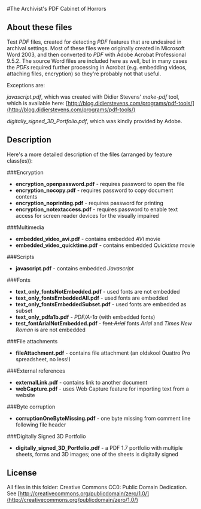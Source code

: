 #The Archivist's PDF Cabinet of Horrors 


## About these files
Test *PDF* files, created for detecting *PDF* features that are undesired in archival settings. Most of these files were originally created in Microsoft Word 2003, and then converted to *PDF* with Adobe Acrobat Professional 9.5.2. The source Word files are included here as well, but in many cases the *PDFs* required further processing in Acrobat (e.g. embedding videos, attaching files, encryption) so they're probably not that useful.

Exceptions are:

*javascript.pdf*, which was created with Didier Stevens' *make-pdf* tool, which is available here: [http://blog.didierstevens.com/programs/pdf-tools/](http://blog.didierstevens.com/programs/pdf-tools/)

*digitally_signed_3D_Portfolio.pdf*, which was kindly provided by Adobe.

## Description
Here's a more detailed description of the files (arranged by feature class(es)):

###Encryption

+ **encryption_openpassword.pdf** - requires password to open the file
+ **encryption_nocopy.pdf** - requires password to copy document contents
+ **encryption_noprinting.pdf** - requires password for printing
+ **encryption_notextaccess.pdf** - requires password to enable text access for screen reader devices for the visually impaired

###Multimedia
+ **embedded\_video\_avi.pdf** - contains embedded *AVI* movie 
+ **embedded\_video\_quicktime.pdf** - contains embedded *Quicktime* movie

###Scripts
+ **javascript.pdf** - contains embedded *Javascript*

###Fonts
+ **text\_only\_fontsNotEmbedded.pdf** - used fonts are not embedded
+ **text\_only\_fontsEmbeddedAll.pdf** - used fonts are embedded
+ **text\_only\_fontsEmbeddedSubset.pdf** - used fonts are embedded as subset
+ **text\_only\_pdfa1b.pdf** - *PDF/A-1a* (with embedded fonts)
+ **test\_fontArialNotEmbedded.pdf** - <del>font *Arial*</del> fonts *Arial* and *Times New Roman*  <del>is</del> are not embedded


###File attachments
+ **fileAttachment.pdf** - contains file attachment (an oldskool Quattro Pro spreadsheet, no less!)

###External references
+ **externalLink.pdf** - contains link to another document
+ **webCapture.pdf** - uses  Web Capture feature for importing text from a website

###Byte corruption
+ **corruptionOneByteMissing.pdf** - one byte missing from comment line following file header
 
###Digitally Signed 3D Portfolio
+ **digitally_signed_3D_Portfolio.pdf** - a PDF 1.7 portfolio with multiple sheets, forms and 3D images; one of the sheets is digitally signed

## License
All files in this folder: Creative Commons CC0: Public Domain Dedication. See [http://creativecommons.org/publicdomain/zero/1.0/](http://creativecommons.org/publicdomain/zero/1.0/)